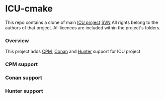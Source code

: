 # ICU-cmake

This repo contains a clone of main [ICU project](http://site.icu-project.org/home) [SVN](http://source.icu-project.org/repos/icu)
All rights belong to the authors of that project. All licences are included within the project's folders.

### Overview

This project adds [CPM](https://github.com/iauns/cpm), [Conan](https://conan.io) and [Hunter](https://github.com/ruslo/hunter) support for ICU project.

### CPM support

### Conan support

### Hunter support
